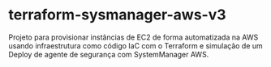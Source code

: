 # terraform-sysmanager-aws-v3
Projeto para provisionar instâncias de EC2 de forma automatizada na AWS usando infraestrutura como código IaC com o Terraform e simulação de um Deploy de agente de segurança com SystemManager AWS.